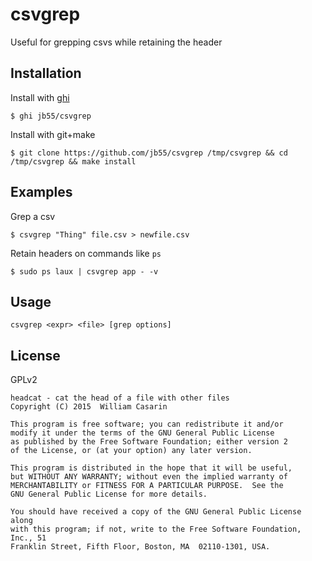 
# csvgrep

  Useful for grepping csvs while retaining the header

## Installation

  Install with [ghi](https://github.com/stephenmathieson/ghi)

    $ ghi jb55/csvgrep

  Install with git+make

    $ git clone https://github.com/jb55/csvgrep /tmp/csvgrep && cd /tmp/csvgrep && make install

## Examples

  Grep a csv

    $ csvgrep "Thing" file.csv > newfile.csv

  Retain headers on commands like `ps`

    $ sudo ps laux | csvgrep app - -v

## Usage

    csvgrep <expr> <file> [grep options]

## License

  GPLv2
  
    headcat - cat the head of a file with other files
    Copyright (C) 2015  William Casarin

    This program is free software; you can redistribute it and/or
    modify it under the terms of the GNU General Public License
    as published by the Free Software Foundation; either version 2
    of the License, or (at your option) any later version.

    This program is distributed in the hope that it will be useful,
    but WITHOUT ANY WARRANTY; without even the implied warranty of
    MERCHANTABILITY or FITNESS FOR A PARTICULAR PURPOSE.  See the
    GNU General Public License for more details.

    You should have received a copy of the GNU General Public License along
    with this program; if not, write to the Free Software Foundation, Inc., 51
    Franklin Street, Fifth Floor, Boston, MA  02110-1301, USA.
